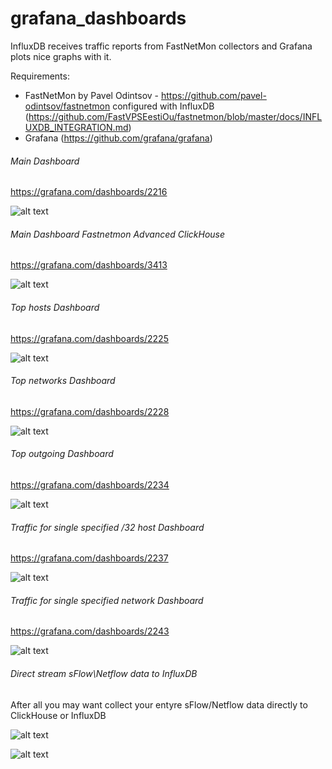 # grafana_dashboards

InfluxDB receives traffic reports from FastNetMon collectors and Grafana plots nice graphs with it.

Requirements:

- FastNetMon by Pavel Odintsov - https://github.com/pavel-odintsov/fastnetmon configured with InfluxDB (https://github.com/FastVPSEestiOu/fastnetmon/blob/master/docs/INFLUXDB_INTEGRATION.md)
- Grafana (https://github.com/grafana/grafana)

###### Main Dashboard

https://grafana.com/dashboards/2216

![alt text](https://github.com/openbsod/grafana_dashboards/blob/master/images/main.png)

###### Main Dashboard Fastnetmon Advanced ClickHouse

https://grafana.com/dashboards/3413

![alt text](https://github.com/openbsod/grafana_dashboards/blob/master/images/fnm-adv-ch.png)

###### Top hosts Dashboard

https://grafana.com/dashboards/2225

![alt text](https://github.com/openbsod/grafana_dashboards/blob/master/images/top_hosts.png)

###### Top networks Dashboard

https://grafana.com/dashboards/2228

![alt text](https://github.com/openbsod/grafana_dashboards/blob/master/images/top-networks.png)

###### Top outgoing Dashboard

https://grafana.com/dashboards/2234

![alt text](https://github.com/openbsod/grafana_dashboards/blob/master/images/top-outgoing-hosts-fnm-community.png)

###### Traffic for single specified /32 host Dashboard

https://grafana.com/dashboards/2237

![alt text](https://github.com/openbsod/grafana_dashboards/blob/master/images/traffic_for_host.png)

###### Traffic for single specified network Dashboard

https://grafana.com/dashboards/2243

![alt text](https://github.com/openbsod/grafana_dashboards/blob/master/images/traffic_for_network.png)

###### Direct stream sFlow\Netflow data to InfluxDB 

After all you may want collect your entyre sFlow/Netflow data directly to ClickHouse or InfluxDB


![alt text](https://github.com/openbsod/grafana_dashboards/blob/master/images/photo_2017-12-18_12-56-26.jpg)


![alt text](https://github.com/openbsod/grafana_dashboards/blob/master/images/influx.png)










